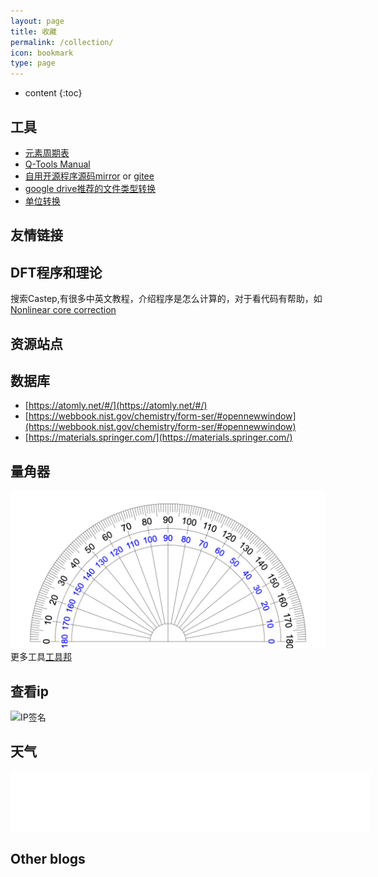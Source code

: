 ```yaml
---
layout: page
title: 收藏
permalink: /collection/
icon: bookmark
type: page
---
```


* content
{:toc}


## 工具
- [元素周期表](https://cndaqiang.github.io/Periodic_Table/)
- [Q-Tools Manual](http://cndaqiang.gitee.io/q-tools/)
- [自用开源程序源码mirror](/packages/) or  [gitee](https://cndaqiang.gitee.io/packages/)
- [google drive推荐的文件类型转换](https://cloudconvert.com)
- [单位转换](http://www.unitconverters.net/)

## 友情链接

## DFT程序和理论
搜索Castep,有很多中英文教程，介绍程序是怎么计算的，对于看代码有帮助，如[Nonlinear core correction](https://www.tcm.phy.cam.ac.uk/castep/documentation/WebHelp/content/modules/castep/thcastepnonlincorr.htm?tocpath=Theory%20in%20CASTEP%7CCASTEP%20background%20theory%7CPseudopotentials%7C_____3)



## 资源站点

## 数据库

- [https://atomly.net/#/](https://atomly.net/#/)
- [https://webbook.nist.gov/chemistry/form-ser/#opennewwindow](https://webbook.nist.gov/chemistry/form-ser/#opennewwindow)
- [https://materials.springer.com/](https://materials.springer.com/)



## 量角器
![](/uploads/2021/04/angle.png)
更多工具[工具邦](http://cn.piliapp.com/)

## 查看ip
![IP签名](https://tool.lu/netcard/)


## 天气

<iframe allowtransparency="true" frameborder="0" width="575" height="96" scrolling="no" src="//tianqi.2345.com/plugin/widget/index.htm?s=2&z=2&t=0&v=0&d=5&bd=0&k=000000&f=&ltf=009944&htf=cc0000&q=1&e=1&a=1&c=54511&w=575&h=96&align=center"></iframe>

## Other blogs

